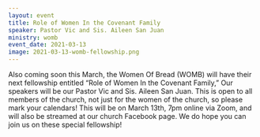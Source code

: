 ```yaml
---
layout: event
title: Role of Women In the Covenant Family
speaker: Pastor Vic and Sis. Aileen San Juan
ministry: womb
event_date: 2021-03-13
image: 2021-03-13-womb-fellowship.png
---
```


Also coming soon this March, the Women Of Bread (WOMB) will have their next fellowship entitled “Role of Women In the Covenant Family,” Our speakers will be our Pastor Vic and Sis. Aileen San Juan. This is open to all members of the church, not just for the women of the church, so please mark your calendars! This will be on March 13th, 7pm online via Zoom, and will also be streamed at our church Facebook page. We do hope you can join us on these special fellowship!
